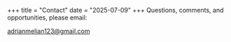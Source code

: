 +++
title = "Contact"
date = "2025-07-09"
+++
Questions, comments, and opportunities, please email:

adrianmelian123@gmail.com